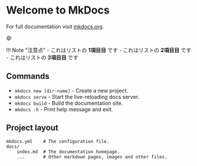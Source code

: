 # Welcome to MkDocs

For full documentation visit [mkdocs.org](https://www.mkdocs.org).

:smile:

!!! Note "注意点"
    - これはリストの **1項目目** です
    - これはリストの **2項目目** です
    - これはリストの **3項目目** です


## Commands

* `mkdocs new [dir-name]` - Create a new project.
* `mkdocs serve` - Start the live-reloading docs server.
* `mkdocs build` - Build the documentation site.
* `mkdocs -h` - Print help message and exit.

## Project layout

    mkdocs.yml    # The configuration file.
    docs/
        index.md  # The documentation homepage.
        ...       # Other markdown pages, images and other files.


